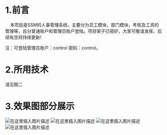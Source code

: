 
# 1.前言
&nbsp;&nbsp;&nbsp;&nbsp;本项目是SSM的人事管理系统，主要分为员工模块，部门模块，考核及工资的管理等，且分普通账户和管理员账户登陆。项目架子已搭好，大家可敬请发挥，后续有空将持续更新!

注：可登陆管理员账户：control 密码：control。
# 2.所用技术
请见图二
# 3.效果图部分展示
![在这里插入图片描述](https://img-blog.csdnimg.cn/20191217191949954.png)
![在这里插入图片描述](https://img-blog.csdnimg.cn/20191217192018475.png)
![在这里插入图片描述](https://img-blog.csdnimg.cn/20191217192142745.png)
![在这里插入图片描述](https://img-blog.csdnimg.cn/20191217192104254.png)
